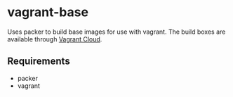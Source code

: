 # vagrant-base

Uses packer to build base images for use with vagrant.  The build boxes are available through [Vagrant Cloud](https://vagrantcloud.com/playlist).

## Requirements

* packer
* vagrant


